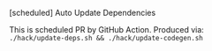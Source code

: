 [scheduled] Auto Update Dependencies  

This is scheduled PR by GitHub Action.
Produced via:  
`./hack/update-deps.sh && ./hack/update-codegen.sh`  